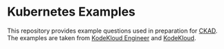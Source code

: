 # Kubernetes Examples

This repository provides example questions used in preparation for [CKAD](https://training.linuxfoundation.org/certification/certified-kubernetes-application-developer-ckad/).
The examples are taken from [KodeKloud Engineer](https://engineer.kodekloud.com/) and [KodeKloud](https://kodekloud.com/).
